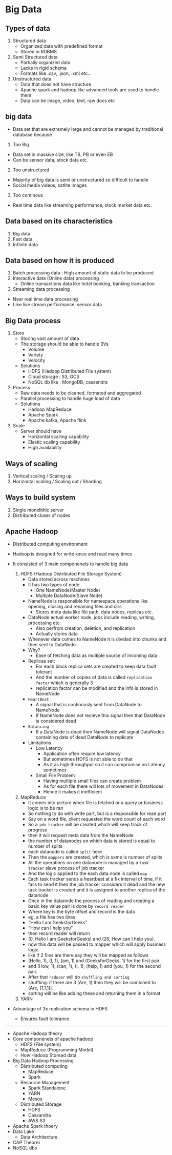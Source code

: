 # Big Data

## Types of data 
1. Structured data
    - Organized data with predefined format
    - Stored in RDBMS
2. Semi Structured data
     - Partially organized data
     - Lacks in rigid schema
     - Formats like .csv, .json, .xml etc...
3. Unstructured data
     - Data that does not have structure
     - Apache spark and hadoop like advanced tools are used to handle them
     - Data can be image, video, text, raw docs etc

## big data
- Data set that are extremely large and cannot be managed by traditional database because
1. Too Big
  - Data set in massive size, like TB, PB or even EB
  - Can be sensor data, stock data etc.
2. Too unstructured
  - Majority of big data is semi or unstructured so difficult to handle
  - Social media videos, satlite images
3. Too continous
  - Real time data like streaming performance, stock market data etc.

## Data based on its characteristics
1. Big data
2. Fast data
3. Infinite data

## Data based on how it is produced
1. Batch processing data : High amount of static data to be produced
2. Interactive data (Online data) processing
   - Online transactions data like hotel booking, banking transaction
3. Streaming data processing
  - Near real time data processing
  - Like live stream performance, sensor data

## Big Data process
1. Store
     - Storing vast amount of data
     - The storage should be able to handle 3Vs
       - Volume
       - Variety
       - Velocity
     - Solutions
       - HDFS (Hadoop Distributed File system)
       - Cloud storage : S3, GCS
       - NoSQL db like : MongoDB, cassendra
2. Process
     - Raw data needs to be cleaned, formated and aggregated
     - Parallel processing to handle huge load of data
     - Solutions
       - Hadoop MapReduce
       - Apache Spark
       - Apache kafka, Apache flink
3. Scale
     - Server should have
       - Horizontal scalling capability
       - Elastic scaling capability
       - High availability 

## Ways of scaling 
1. Veritcal scaling / Scaling up
2. Horizontal scaling / Scaling out / Sharding 

## Ways to build system
1. Single monolithic server
2. Distributed cluser of nodes 

## Apache Hadoop
- Distributed computing environment
- Hadoop is designed for write-once and read many times
- It consisted of 3 main componenets to handle big data
  1. HDFS (Hadoop Distributed File Storage System)
       - Data stored across machines
       - It has two types of node
           - One NameNode(Master Node)
           - Multiple DataNode(Slave Node)
       - NameNode is responsible for namespace operations like opening, closing and renaming files and dirs
           - Stores meta data like file path, data nodes, replicas etc.
       - DataNode actual worker node, jobs include reading, writing, processing etc.
           - Also perfrom creation, deletion, and replication
           - Actually stores data
       - Whenever data comes to NameNode it is divided into chunks and then sent to DataNode
       - Why?
           - Ease of fetching data as multiple source of incoming data
       - Replicas set:
           - For each block replica sets are created to keep data fault tolerant
           - And the number of copies of data is called `replication factor` which is generally 3
           - replication factor can be modified and the info is stored in NameNode
       - `HeartBeat`
           - A signal that is continously sent from DataNode to NameNode
           - If NameNode does not recieve this signal then that DataNode is considered dead
       - `Balancing`
           - If a DataNode is dead then NameNode will signal DataNodes containing data of dead DataNode to replicate
       - Limitations
           - Low Latency
               - Application often require low latency
               - But sometimes HDFS is not able to do that
               - As it as high throughput so it can compromise on Latency sometimes
           - Small File Problem
               - Having multiple small files can create problem
               - As for each file there will lots of movement in DataNodes
               - Hence it makes it inefficient  
  2. MapReduce
     - It comes into picture when file is fetched or a query or business logic is to be ran
     - So nothing to do with write part, but is a responsible for read part
     - Say on a word file, client requested the word count of each word
     - So a `job tracker` will be created which will keep track of progress
     - then it will request meta data from the NameNode
     - the number of datanodes on which data is stored is equal to number of splits
     - each datanode is called `split` here
     - Then the `mappers` are created, which is same is number of splits
     - All the operations on one datanode is managed by a `task tracker` slave process of job tracker
     - And the logic applied to the each data node is called `map`
     - Each task tracker sends a heartbeat at a fix interval of time, if it fails to send it then the job tracker considers it dead and the new task tracker is created and it is assigned to another replica of the datanode
     - Once in the datanode the process of reading and creating a basic key value pair is done by `record reader`
     - Where key is the byte offset and record is the data
     - eg. a file has two lines
     - "Hello I am GeeksforGeeks"
     - "How can I help you"
     - then record reader will return
     - (0, Hello I am GeeksforGeeks) and (26, How can I help you).
     - now this data will be passed to mapper which will apply business logic
     - like if 2 files are there say they will be mapped as follows
     - (Hello, 1), (I, 1), (am, 1) and (GeeksforGeeks, 1) for the first pair
     - and (How, 1), (can, 1), (I, 1), (help, 1) and (you, 1) for the second pair.
     - After that `reducer` will do `shuffling and sorting`
     - shuffling: if there are 3 (Are, 1) then they will be combined to (Are, [1,1,1]).
     - sorting will be like adding these and returning them in a format 
  3. YARN

- Advantage of 3x replication schema in HDFS
    - Ensures fault tolerance

---------------------------------------------------
- Apache Hadoop theory
- Core componenets of apache hadoop
  - HDFS (File system)
  - MapReduce (Programming Model)
  - How Hadoop Storead data
- Big Data Hadoop Processing
  - Distributed computing
    - MapReduce
    - Spark
  - Resource Management
    - Spark Standalone
    - YARN
    - Mesos
  - Distributed Storage
    - HDFS
    - Cassandra
    - AWS S3
- Apache Spark thoery
- Data Lake
  - Data Architecture
- CAP Theorm
- NoSQL dbs
